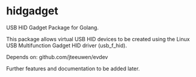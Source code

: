# hidgadget
USB HID Gadget Package for Golang.

This package allows virtual USB HID devices to be created using the Linux USB Multifunction Gadget HID driver (usb\_f\_hid).

Depends on: github.com/jteeuwen/evdev

Further features and documentation to be added later.
